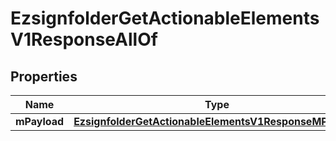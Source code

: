 

# EzsignfolderGetActionableElementsV1ResponseAllOf

## Properties

Name | Type | Description | Notes
------------ | ------------- | ------------- | -------------
**mPayload** | [**EzsignfolderGetActionableElementsV1ResponseMPayload**](EzsignfolderGetActionableElementsV1ResponseMPayload.md) |  | 




